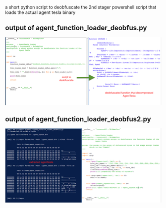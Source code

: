 a short python script to deobfuscate the 2nd stager powershell script that loads the actual agent tesla binary

## output of agent_function_loader_deobfus.py

<img src ="ou1.png"> </img>



## output of agent_function_loader_deobfus2.py

<img src ="out2.png"> </img>
